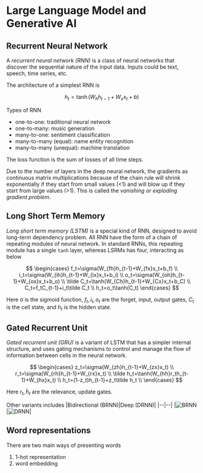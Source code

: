 

# Large Language Model and Generative AI

## Recurrent Neural Network
A *recurrent neural network (RNN)* is a class of neural networks that discover the sequential nature of the input data. Inputs could be text, speech, time series, etc.

The architecture of a simplest RNN is

$$
h_t=\tanh(W_{h}h_{t-1}+W_{x}x_{t}+b)
$$

Types of RNN
- one-to-one: traditional neural network
- one-to-many: music generation
- many-to-one: sentiment classification
- many-to-many (equal): name entity recognition
- many-to-many (unequal): machine translation

The loss function is the sum of losses of all time steps.

Due to the number of layers in the deep neural network, the gradients as  continuous matrix multiplications because of the chain rule will shrink exponentially if they start from small values (<1) and will blow up if they start from large values (>1). This is called the *vanishing or exploding gradient problem*.

## Long Short Term Memory
*Long short term memory (LSTM)* is a special kind of RNN, designed to avoid long-term dependency problem. All RNN have the form of a chain of repeating modules of neural network. In standard RNNs, this repeating module has a single `tanh` layer, whereas LSRMs has four, interacting as below

$$
\begin{cases}
f_t=\sigma(W_{fh}h_{t-1}+W_{fx}x_t+b_f) \\
i_t=\sigma(W_{ih}h_{t-1}+W_{ix}x_t+b_i) \\
o_t=\sigma(W_{oh}h_{t-1}+W_{ox}x_t+b_o) \\
\tilde C_t=\tanh(W_{Ch}h_{t-1}+W_{Cx}x_t+b_C) \\
C_t=f_tC_{t-1}+i_t\tilde C_t \\
h_t=o_t\tanh(C_t)
\end{cases}
$$

Here $\sigma$ is the sigmoid function, $f_t, i_t, o_t$ are the forget, input, output gates, $C_t$ is the cell state, and $h_t$ is the hidden state.

## Gated Recurrent Unit
*Gated recurrent unit (GRU)* is a variant of LSTM that has a simpler internal structure, and uses gating mechanisms to control and manage the flow of information between cells in the neural network.

$$
\begin{cases}
z_t=\sigma(W_{zh}h_{t-1}+W_{zx}x_t) \\
r_t=\sigma(W_{rh}h_{t-1}+W_{rx}x_t) \\
\tilde h_t=\tanh(W_{hh}r_th_{t-1}+W_{hx}x_t) \\
h_t=(1-z_t)h_{t-1}+z_t\tilde h_t \\
\end{cases}
$$

Here $r_t,\tilde h_t$ are the relevance, update gates.

Other variants includes
|Bidirectional (BRNN)|Deep (DRNN)|
|--|--|
|![BRNN](https://stanford.edu/~shervine/teaching/cs-230/illustrations/bidirectional-rnn-ltr.png?e3e66fae56ea500924825017917b464a)|![DRNN](https://stanford.edu/~shervine/teaching/cs-230/illustrations/deep-rnn-ltr.png?f57da6de44ddd4709ad3b696cac6a912)|

## Word representations
There are two main ways of presenting words
1. 1-hot representation
2. word embedding
<!--stackedit_data:
eyJoaXN0b3J5IjpbMTIyNzAxMjQxN119
-->